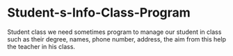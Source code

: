 # Student-s-Info-Class-Program
Student class we need sometimes program to manage our student in class such as their degree, names,  phone number, address, the aim from this help the teacher in his class.

